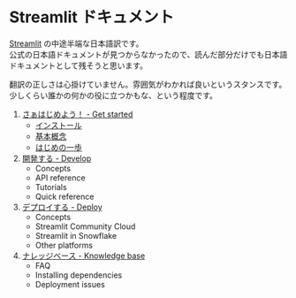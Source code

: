 # Streamlit ドキュメント

[Streamlit]([Streamlit](https://docs.streamlit.io/)) の中途半端な日本語訳です。    
公式の日本語ドキュメントが見つからなかったので、読んだ部分だけでも日本語ドキュメントとして残そうと思います。

翻訳の正しさは心掛けていません。雰囲気がわかれば良いというスタンスです。
少しくらい誰かの何かの役に立つかもな、という程度です。

1. [さぁはじめよう！ - Get started](/get-started)
   + [インストール](/get-started/installation.md)
   + [基本概念](get-started/fundamentals/main-concepts.md)
   + [はじめの一歩](/get-started/tutorials.md)
2. [開発する - Develop](/develop/concepts)
   + Concepts
   + API reference
   + Tutorials
   + Quick reference
4. [デプロイする - Deploy](/get-started)
   + Concepts
   + Streamlit Community Cloud
   + Streamlit in Snowflake
   + Other platforms
5. [ナレッジベース - Knowledge base](/get-started)
   + FAQ
   + Installing dependencies
   + Deployment issues
